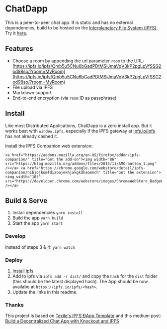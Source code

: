 # ChatDapp

This is a peer-to-peer chat app. It is static and has no external dependencies, build to be hosted on the [Interplanetary File System (IPFS)](https://ipfs.io/). Try it [here](https://ipfs.io/ipfs/Qmb5u5CNu6bGadPDtMSiJmaVqV3kP2pgLpVfSSG2od98so).

## Features

* Choose a room by appending the url parameter `room` to the URL: [https://ipfs.io/ipfs/Qmb5u5CNu6bGadPDtMSiJmaVqV3kP2pgLpVfSSG2od98so/?room=MyRoom](https://ipfs.io/ipfs/Qmb5u5CNu6bGadPDtMSiJmaVqV3kP2pgLpVfSSG2od98so/?room=MyRoom)
* File upload via IPFS
* Markdown support
* End-to-end encryption (via `room` ID as passphrase)

## Install

Like most Distributed Applications, ChatDapp is a zero install app. But it works best with `window.ipfs`, especially if the IPFS gateway at [ipfs.io/ipfs](https://ipfs.io/ipfs) has not already cashed it. 

Install the IPFS Companion web extension:

    <a href="https://addons.mozilla.org/en-US/firefox/addon/ipfs-companion/" title="Get the add-on"><img width="86" src="https://blog.mozilla.org/addons/files/2015/11/AMO-button_1.png" /></a> <a href="https://chrome.google.com/webstore/detail/ipfs-companion/nibjojkomfdiaoajekhjakgkdhaomnch" title="Get the extension"><img width="103" src="https://developer.chrome.com/webstore/images/ChromeWebStore_BadgeWBorder_v2_206x58.png" /></a>

## Build & Serve

1. Install dependencies `yarn install`
2. Build the app `yarn build`
3. Start the app `yarn start`

### Develop

Instead of steps 3 & 4: `yarn watch`

### Deploy

1) [Install ipfs](https://docs.ipfs.io/introduction/install/)
2) Add to ipfs via `ipfs add -r dist/` and copy the `hash` for the `dist` folder (this should be the latest displayed hash). The App should be now availabe at `https://ipfs.io/ipfs/<hash>`.
3) Update the links in this readme.

### Thanks

This project is based on [Texile's IPFS ĐApp Template](https://github.com/textileio/dapp-template/tree/build/profile-chat) and this medium post: [Build a Decentralized Chat App with Knockout and IPFS](https://medium.com/textileio/build-a-decentralized-chat-app-with-knockout-and-ipfs-fccf11e8ce7b)

